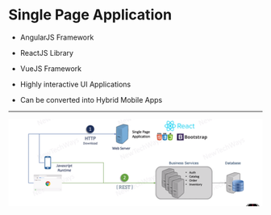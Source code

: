 # Single Page Application


- AngularJS Framework
- ReactJS Library
- VueJS Framework


- Highly interactive UI Applications
- Can be converted into Hybrid Mobile Apps

---

![Alt text](image-11.png)